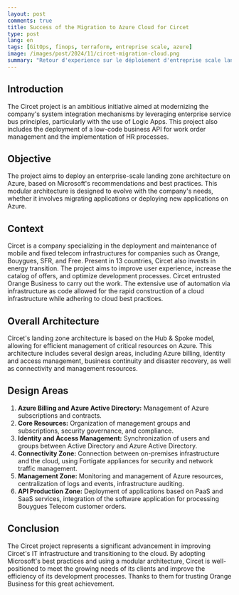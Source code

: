 ```yaml
---
layout: post
comments: true
title: Success of the Migration to Azure Cloud for Circet
type: post
lang: en
tags: [GitOps, finops, terraform, entreprise scale, azure]
image: /images/post/2024/11/circet-migration-cloud.png
summary: "Retour d'experience sur le déploiement d'entreprise scale landing zone"
---
```

## Introduction
The Circet project is an ambitious initiative aimed at modernizing the company's system integration mechanisms by leveraging enterprise service bus principles,
 particularly with the use of Logic Apps. This project also includes the deployment of a low-code business API for work order management and the implementation of HR processes.

## Objective
The project aims to deploy an enterprise-scale landing zone architecture on Azure, based on Microsoft's recommendations and best practices.
 This modular architecture is designed to evolve with the company's needs, whether it involves migrating applications or deploying new applications on Azure.

## Context
Circet is a company specializing in the deployment and maintenance of mobile and fixed telecom infrastructures for companies such as Orange, Bouygues, SFR, and Free.
 Present in 13 countries, Circet also invests in energy transition. The project aims to improve user experience, increase the catalog of offers, and optimize development processes.
  Circet entrusted Orange Business to carry out the work. The extensive use of automation via infrastructure as code allowed for the rapid construction of a cloud infrastructure while adhering to cloud best practices.

## Overall Architecture
Circet's landing zone architecture is based on the Hub & Spoke model, allowing for efficient management of critical resources on Azure.
 This architecture includes several design areas, including Azure billing, identity and access management, business continuity and disaster recovery, as well as connectivity and management resources.

## Design Areas
1. **Azure Billing and Azure Active Directory:** Management of Azure subscriptions and contracts.
2. **Core Resources:** Organization of management groups and subscriptions, security governance, and compliance.
3. **Identity and Access Management:** Synchronization of users and groups between Active Directory and Azure Active Directory.
4. **Connectivity Zone:** Connection between on-premises infrastructure and the cloud, using Fortigate appliances for security and network traffic management.
5. **Management Zone:** Monitoring and management of Azure resources, centralization of logs and events, infrastructure auditing.
6. **API Production Zone:** Deployment of applications based on PaaS and SaaS services, integration of the software application for processing Bouygues Telecom customer orders.

## Conclusion
The Circet project represents a significant advancement in improving Circet's IT infrastructure and transitioning to the cloud.
 By adopting Microsoft's best practices and using a modular architecture, Circet is well-positioned to meet the growing needs of its clients and improve the efficiency of its development processes.
  Thanks to them for trusting Orange Business for this great achievement.